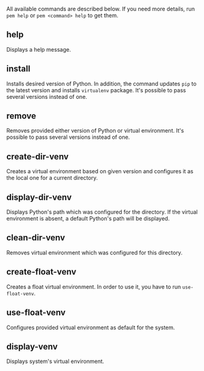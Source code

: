 All available commands are described below. If you need more details, run `pem help` or `pem <command> help` to get them.

help
----
Displays a help message.

install
-------
Installs desired version of Python. In addition, the command updates `pip` to the latest version and installs `virtualenv` package. It's possible to pass several versions instead of one.

remove
------
Removes provided either version of Python or virtual environment. It's possible to pass several versions instead of one.

create-dir-venv
---------------
Creates a virtual environment based on given version and configures it as the local one for a current directory.

display-dir-venv
----------------
Displays Python's path which was configured for the directory. If the virtual environment is absent, a default Python's path will be displayed.

clean-dir-venv
--------------
Removes virtual environment which was configured for this directory.

create-float-venv
-----------------
Creates a float virtual environment. In order to use it, you have to run `use-float-venv`.

use-float-venv
--------------
Configures provided virtual environment as default for the system.

display-venv
------------
Displays system's virtual environment.
